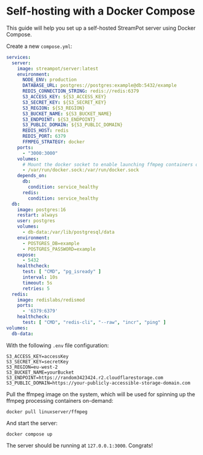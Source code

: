 # Self-hosting with a Docker Compose

This guide will help you set up a self-hosted StreamPot server using Docker Compose.

Create a new `compose.yml`:

```yml
services:
  server:
    image: streampot/server:latest
    environment:
      NODE_ENV: production
      DATABASE_URL: postgres://postgres:example@db:5432/example
      REDIS_CONNECTION_STRING: redis://redis:6379
      S3_ACCESS_KEY: ${S3_ACCESS_KEY}
      S3_SECRET_KEY: ${S3_SECRET_KEY}
      S3_REGION: ${S3_REGION}
      S3_BUCKET_NAME: ${S3_BUCKET_NAME}
      S3_ENDPOINT: ${S3_ENDPOINT}
      S3_PUBLIC_DOMAIN: ${S3_PUBLIC_DOMAIN}
      REDIS_HOST: redis
      REDIS_PORT: 6379
      FFMPEG_STRATEGY: docker
    ports:
      - "3000:3000"
    volumes:
      # Mount the docker socket to enable launching ffmpeg containers on-demand
      - /var/run/docker.sock:/var/run/docker.sock
    depends_on:
      db:
        condition: service_healthy
      redis:
        condition: service_healthy
  db:
    image: postgres:16
    restart: always
    user: postgres
    volumes:
      - db-data:/var/lib/postgresql/data
    environment:
      - POSTGRES_DB=example
      - POSTGRES_PASSWORD=example
    expose:
      - 5432
    healthcheck:
      test: [ "CMD", "pg_isready" ]
      interval: 10s
      timeout: 5s
      retries: 5
  redis:
    image: redislabs/redismod
    ports:
      - '6379:6379'
    healthcheck:
      test: [ "CMD", "redis-cli", "--raw", "incr", "ping" ]
volumes:
  db-data:
```

With the following `.env` file configuration:

```
S3_ACCESS_KEY=accessKey
S3_SECRET_KEY=secretKey
S3_REGION=eu-west-2
S3_BUCKET_NAME=yourBucket
S3_ENDPOINT=https://random3423424.r2.cloudflarestorage.com
S3_PUBLIC_DOMAIN=https://your-publicly-accessible-storage-domain.com
```

Pull the ffmpeg image on the system, which will be used for spinning up the ffmpeg processing containers on-demand:

```shell
docker pull linuxserver/ffmpeg 
````

And start the server:

```shell
docker compose up
```

The server should be running at `127.0.0.1:3000`. Congrats!
